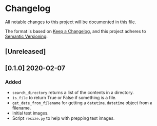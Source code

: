 # Changelog
All notable changes to this project will be documented in this file.

The format is based on [Keep a Changelog](https://keepachangelog.com/en/1.0.0/),
and this project adheres to [Semantic Versioning](https://semver.org/spec/v2.0.0.html).

## [Unreleased]

## [0.1.0] 2020-02-07
### Added
- `search_directory` returns a list of the contents in a directory.
- `is_file` to return True or False if something is a file. 
- `get_date_from_filename` for getting a `datetime.datetime` object from a filename.
- Initial test images.
- Script `resize.py` to help with prepping test images.

